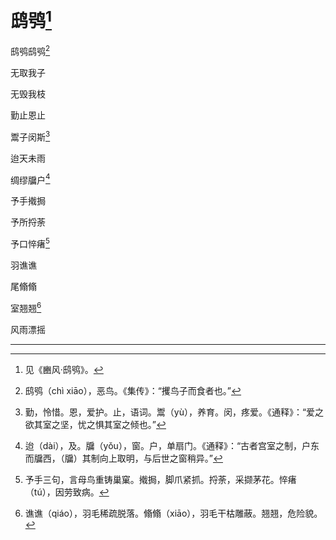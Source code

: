   

# 鸱鸮[^1]

鸱鸮鸱鸮[^2]

无取我子

无毁我枝

勤止恩止

鬻子闵斯[^3]

迨天未雨

绸缪牖户[^4]

予手撠挶

予所捋荼

予口悴瘏[^5]

羽谯谯

尾翛翛

室翘翘[^6]

风雨漂摇

* * *

[^1]: 见《豳风·鸱鸮》。
[^2]: 鸱鸮（chì xiāo），恶鸟。《集传》：“攫鸟子而食者也。”
[^3]: 勤，怜惜。恩，爱护。止，语词。鬻（yù），养育。闵，疼爱。《通释》：“爱之欲其室之坚，忧之惧其室之倾也。”
[^4]: 迨（dài），及。牖（yǒu），窗。户，单扇门。《通释》：“古者宫室之制，户东而牖西，（牖）其制向上取明，与后世之窗稍异。”
[^5]: 予手三句，言母鸟重铸巢窠。撠挶，脚爪紧抓。捋荼，采撷茅花。悴瘏（tú），因劳致病。
[^6]: 谯谯（qiáo），羽毛稀疏脱落。翛翛（xiāo），羽毛干枯雕蔽。翘翘，危险貌。